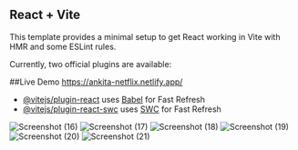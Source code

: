 ## React + Vite

This template provides a minimal setup to get React working in Vite with HMR and some ESLint rules.

Currently, two official plugins are available:

  ##Live Demo https://ankita-netflix.netlify.app/

- [@vitejs/plugin-react](https://github.com/vitejs/vite-plugin-react/blob/main/packages/plugin-react/README.md) uses [Babel](https://babeljs.io/) for Fast Refresh
- [@vitejs/plugin-react-swc](https://github.com/vitejs/vite-plugin-react-swc) uses [SWC](https://swc.rs/) for Fast Refresh

![Screenshot (16)](https://github.com/user-attachments/assets/a52175e5-5b65-4e4d-b843-dee0a2608ee7)
![Screenshot (17)](https://github.com/user-attachments/assets/7f0c539e-6c8f-4696-b8f2-5e41ee26bf0b)
![Screenshot (18)](https://github.com/user-attachments/assets/0a565d05-e062-4d70-b0b0-1ca7dc203f49)
![Screenshot (19)](https://github.com/user-attachments/assets/bf250a16-c239-4573-bdd5-ecd2b587b4da)
![Screenshot (20)](https://github.com/user-attachments/assets/b1e06039-1f1e-457d-8996-d6bf65c21cf2)
![Screenshot (21)](https://github.com/user-attachments/assets/1d390662-79e7-451a-8efe-106485d46b74)
